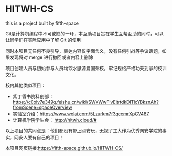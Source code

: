 # HITWH-CS
this is a project built by fifth-space

Git是计算机编程中不可或缺的一环，本互助项目旨在学生互帮互助的同时，可以让同学们在实际应用中了解  Git 的使用

同时本项目无任何不良引导，表达内容仅字面含义，没有任何引战等争议话题，如果发现将对 merge 进行撤回或者内容上删除

项目创建人员与初始参与人员均饮水思源爱国荣校，牢记规格严格功夫到家的校训文化。

校内其他类似项目：

- 紫丁香书院科创部：https://c0oiv7e349q.feishu.cn/wiki/SWVWwFivEitrtdkDlTicYBkznAh?fromScene=spaceOverview
- 实验室介绍：https://www.wolai.com/5Lzurkm7f3qccmrXpCV487
- 计算机学院学生会： http://hitwh.cloud/#

以上项目的共同点是：他们都没有带上网安玩，无视了工大作为优秀网安学院的事实，网安人要有自己的项目！

本项目网页链接:https://fifth-space.github.io/HITWH-CS/
